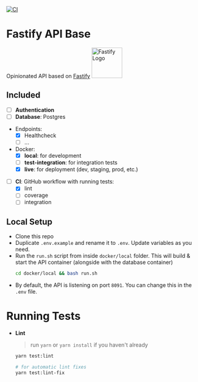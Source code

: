 [![CI](https://github.com/iniva/fastify-api-base/actions/workflows/ci.yml/badge.svg)](https://github.com/iniva/fastify-api-base/actions/workflows/ci.yml)

# Fastify API Base
Opinionated API based on [Fastify](https://www.fastify.io) <img src="https://www.fastify.io/images/fastify-logo-inverted.2180cc6b1919d47a.png" width="80" alt="Fastify Logo" />

## Included
- [ ] **Authentication**
- [ ] **Database**: Postgres
- Endpoints:
  - [x] Healthcheck
  - [ ] ...
- Docker:
  - [x] **local**: for development
  - [ ] **test-integration**: for integration tests
  - [x] **live**: for deployment (dev, staging, prod, etc.)
- [ ] **CI**: GitHub workflow with running tests:
  - [x] lint
  - [ ] coverage
  - [ ] integration

## Local Setup
- Clone this repo
- Duplicate `.env.example` and rename it to `.env`. Update variables as you need.
- Run the `run.sh` script from inside `docker/local` folder. This will build & start the API container (alongside with the database container)
  ```sh
  cd docker/local && bash run.sh
  ```
- By default, the API is listening on port `8091`. You can change this in the `.env` file.

# Running Tests
- **Lint**
  > run `yarn` or `yarn install` if you haven't already
  ```sh
  yarn test:lint

  # for automatic lint fixes
  yarn test:lint-fix
  ```
